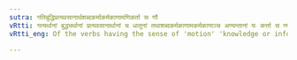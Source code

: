 ```yaml
---
sutra: गतिबुद्धिप्रत्यवसानार्थशब्दकर्माकर्मकाणामणिकर्ता स णौ
vRtti: गत्यर्थानां बुद्ध्यर्थानां प्रत्यवसानार्थानां च धातूनां तथाशब्दकर्मकाणामकर्मकाणाञ्च अण्यन्तानां यः कर्त्ता स ण्यन्तानां कर्मसंज्ञा भवति ॥
vRtti_eng: Of the verbs having the sense of 'motion' 'knowledge or information' and 'eating,' and of verbs that have some literary work for their object, and of intransitive verbs that which was the agent of the verb in its primitive (non-_ni_ or non-causal state), is called the object (_karma_) in its causative state (when the verb takes the affix (_ni_).

---
```

